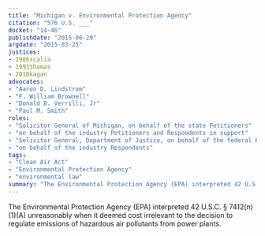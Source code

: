 ```yaml
---
title: "Michigan v. Environmental Protection Agency"
citation: "576 U.S. ___"
docket: "14-46"
publishdate: "2015-06-29"
argdate: "2015-03-25"
justices:
- 1986scalia
- 1991thomas
- 2010kagan
advocates:
- "Aaron D. Lindstrom"
- "F. William Brownell"
- "Donald B. Verrilli, Jr"
- "Paul M. Smith"
roles:
- "Solicitor General of Michigan, on behalf of the state Petitioners"
- "on behalf of the industry Petitioners and Respondents in support"
- "Solicitor General, Department of Justice, on behalf of the federal Respondents"
- "on behalf of the industry Respondents"
tags:
- "Clean Air Act"
- "Environmental Protection Agency"
- "environmental law"
summary: "The Environmental Protection Agency (EPA) interpreted 42 U.S.C. § 7412(n)(1)(A) unreasonably when it deemed cost irrelevant to the decision to regulate emissions of hazardous air pollutants from power plants."
---
```

The Environmental Protection Agency (EPA) interpreted 42 U.S.C. § 7412(n)(1)(A) unreasonably when it deemed cost irrelevant to the decision to regulate emissions of hazardous air pollutants from power plants.

